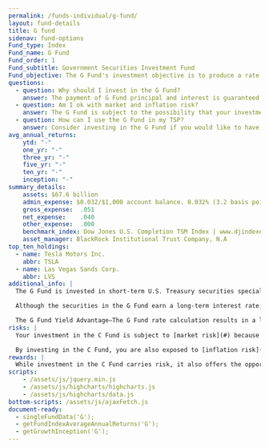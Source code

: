 ```yaml
---
permalink: /funds-individual/g-fund/
layout: fund-details
title: G fund
sidenav: fund-options
Fund_type: Index
Fund_name: G Fund
Fund_order: 1
Fund_subtitle: Government Securities Investment Fund
Fund_objective: The G Fund's investment objective is to produce a rate of return that is higher than inflation while avoiding exposure to credit (default) risk and market price fluctuations.
questions:
  - question: Why should I invest in the G Fund?
    answer: The payment of G Fund principal and interest is guaranteed by the U.S. Government. This means that the U.S. Government will always make the required payments.
  - question: Am I ok with market and inflation risk?
    answer: The G Fund is subject to the possibility that your investment will not grow enough to offset the reduction in purchasing power that results from inflation (inflation risk).
  - question: How can I use the G Fund in my TSP?
    answer: Consider investing in the G Fund if you would like to have all or a portion of your TSP account completely protected from loss. If you choose to invest in the G Fund, you are placing a higher priority on the stability and preservation of your money than on the opportunity to potentially achieve greater long-term growth in your account through investment in the other TSP funds.
avg_annual_returns:
    ytd: "-"
    one_yr: "-"
    three_yr: "-"
    five_yr: "-"
    ten_yr: "-"
    inception: "-"
summary_details:
    assets: $67.6 billion
    admin_expense: $0.032/$1,000 account balance. 0.032% (3.2 basis points)
    gross_expense:  .051
    net_expense:    .040
    other_expense:  .000
    benchmark_index: Dow Jones U.S. Completion TSM Index | www.djindexes.com
    asset_manager: BlackRock Institutional Trust Company, N.A
top_ten_holdings:
  - name: Tesla Motors Inc.
    abbr: TSLA
  - name: Las Vegas Sands Corp.
    abbr: LVS
additional_info: |
  The G Fund is invested in short-term U.S. Treasury securities specially issued to the TSP. Payment of principal and interest is guaranteed by the U.S. government. Thus, there is no “credit risk.”

  Although the securities in the G Fund earn a long-term interest rate, the Board’s investment in the G Fund is redeemable on any business day with no risk to principal. The value of  G Fund securities does not fluctuate; only the interest rate changes.

  The G Fund Yield Advantage—The G Fund rate calculation results in a long-term rate being earned on short-term securities. Because long-term interest rates are generally higher than short-term rates, G Fund securities usually earn a higher rate of return than do short-term marketable Treasury securities.
risks: |
  Your investment in the C Fund is subject to [market risk](#) because the prices of the stocks in the S&P 500 Index rise and fall.

  By investing in the C Fund, you are also exposed to [inflation risk](#), meaning your C Fund investment may not grow enough to offset inflation.
rewards: |
  While investment in the C Fund carries risk, it also offers the opportunity to experience gains from equity ownership of large and mid-sized U.S. company stocks.
scripts:
    - /assets/js/jquery.min.js
    - /assets/js/highcharts/highcharts.js
    - /assets/js/highcharts/data.js
bottom-scripts: /assets/js/ajaxFetch.js
document-ready:
  - singleFundData('G');
  - getFundIndexAverageAnnualReturns('G');
  - getGrowthInception('G');
---
```

